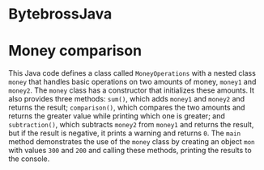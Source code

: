 ﻿# BytebrossJava
# Money comparison
This Java code defines a class called `MoneyOperations` with a nested class `money` that handles basic operations on two amounts of money, `money1` and `money2`. The `money` class has a constructor that initializes these amounts. It also provides three methods: `sum()`, which adds `money1` and `money2` and returns the result; `comparison()`, which compares the two amounts and returns the greater value while printing which one is greater; and `subtraction()`, which subtracts `money2` from `money1` and returns the result, but if the result is negative, it prints a warning and returns `0`. The `main` method demonstrates the use of the `money` class by creating an object `mon` with values `300` and `200` and calling these methods, printing the results to the console.
